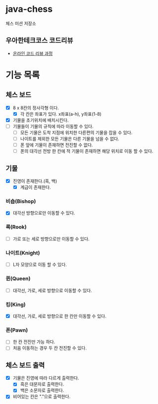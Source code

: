 # java-chess

체스 미션 저장소

## 우아한테크코스 코드리뷰

- [온라인 코드 리뷰 과정](https://github.com/woowacourse/woowacourse-docs/blob/master/maincourse/README.md)

# 기능 목록
## 체스 보드
  - [X] 8 x 8칸의 정사각형 이다.
    - [X] 각 칸은 좌표가 있다. x좌표(a-h), y좌표(1-8)
  - [X] 기물을 초기위치에 배치시킨다.
  - [ ] 기물들이 기물의 규칙에 따라 이동할 수 있다.
    - [ ] 모든 기물은 도착 지점에 위치한 다른편의 기물을 잡을 수 있다.
    - [ ] 나이트를 제외한 모든 기물은 다른 기물을 넘을 수 없다.
    - [ ] 폰 앞에 기물이 존재하면 전진할 수 없다.
    - [ ] 폰의 대각선 전방 한 칸에 적 기물이 존재하면 해당 위치로 이동 할 수 있다.

## 기물
  - [X] 진영이 존재한다.(흑, 백)
    - [X] 계급이 존재한다.

### 비숍(Bishop)
- [X] 대각선 방향으로만 이동할 수 있다.
### 룩(Rook)
- [ ] 가로 또는 세로 방향으로만 이동할 수 있다.
### 나이트(Knight)
- [ ] L자 모양으로 이동 할 수 있다.
### 퀸(Queen)
- [ ] 대각선, 가로, 세로 방향으로 이동할 수 있다.
### 킹(King)
- [X] 대각선, 가로, 세로 방향으로 한 칸만 이동할 수 있다.
### 폰(Pawn)
- [ ] 한 칸 전진만 가능 하다.
- [ ] 처음 이동하는 경우 두 칸 전진할 수 있다.

## 체스 보드 출력
  - [X] 기물은 진영에 따라 다르게 출력한다.
    - [X] 흑은 대문자로 출력한다.
    - [X] 백은 소문자로 출력한다.
  - [X] 비어있는 칸은 "."으로 출력한다.
